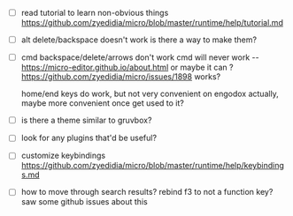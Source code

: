 - [ ] read tutorial to learn non-obvious things https://github.com/zyedidia/micro/blob/master/runtime/help/tutorial.md

- [ ]  alt delete/backspace doesn't work
	is there a way to make them?

- [ ]  cmd backspace/delete/arrows don't work
	cmd will never work --	 https://micro-editor.github.io/about.html
	or maybe it can ? https://github.com/zyedidia/micro/issues/1898 works?

	home/end keys do work, but not very convenient on engodox
		actually, maybe more convenient once get used to it?

- [ ] is there a theme similar to gruvbox?
- [ ] look for any plugins that'd be useful?
- [ ] customize keybindings https://github.com/zyedidia/micro/blob/master/runtime/help/keybindings.md

- [ ] how to move through search results? rebind f3 to not a function key?
	saw some github issues about this
